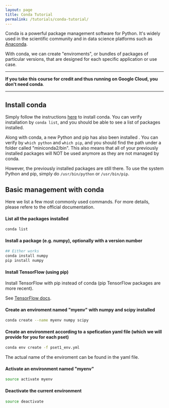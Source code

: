 ```yaml
---
layout: page
title: Conda Tutorial
permalink: /tutorials/conda-tutorial/
---
```


Conda is a powerful package management software for Python. It's widely used in the scientific community and in data science platforms such as [Anaconda](https://www.anaconda.com/).

With conda, we can create "enviroments", or bundles of packages of particular versions, that are designed for each specific application or use case.

******************
**If you take this course for credit and thus running on Google Cloud, you don't need conda**.
******************


## Install conda

Simply follow the instructions [here](http://docs.anaconda.com/anaconda/install/) to install conda. You can verify installation by `conda list`, and you should be able to see a list of packages installed.

Along with conda, a new Python and pip has also been installed . You can verify by `which python` and `which pip`, and you should find the path under a folder called "miniconda2/bin". This also means that all of your previously installed packages will NOT be used anymore as they are not managed by conda.

However, the previously installed packages are still there. To use the system Python and pip, simply do `/usr/bin/python` or `/usr/bin/pip`.

## Basic management with conda
Here we list a few most commonly used commands. For more details, please refere to the official documentation.

#### List all the packages installed

```bash
conda list
```
	
#### Install a package (e.g. numpy), optionally with a version number

```bash
## Either works
conda install numpy
pip install numpy
```

#### Install TensorFlow (using pip)

Install TensorFlow with pip instead of conda (pip TensorFlow packages are more recent).

See [TensorFlow docs](https://www.tensorflow.org/install/pip).


#### Create an enviroment named "myenv" with numpy and scipy installed

```bash
conda create --name myenv numpy scipy
```

#### Create an environment according to a spefication yaml file (which we will provide for you for each pset)

```bash
conda env create -f pset1_env.yml
```
The actual name of the enviroment can be found in the yaml file.


#### Activate an environment named "myenv"

```bash
source activate myenv
```

#### Deactivate the current environment

```bash
source deactivate
```

